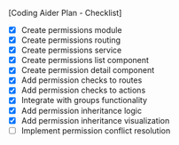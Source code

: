 [Coding Aider Plan - Checklist]

- [x] Create permissions module
- [x] Create permissions routing
- [x] Create permissions service
- [x] Create permissions list component
- [x] Create permission detail component
- [x] Add permission checks to routes
- [x] Add permission checks to actions
- [x] Integrate with groups functionality
- [x] Add permission inheritance logic
- [x] Add permission inheritance visualization
- [ ] Implement permission conflict resolution
